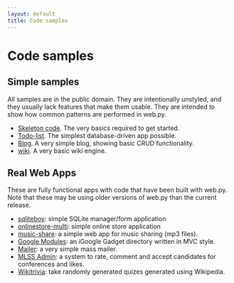 ```yaml
---
layout: default
title: Code samples
---
```


# Code samples

## Simple samples

All samples are in the public domain. They are intentionally unstyled, and
they usually lack features that make them usable.  They are intended to show
how common patterns are performed in web.py.

* [Skeleton code](https://github.com/webpy/webpy-examples/tree/master/skeleton-code). The very basics required to get started.
* [Todo-list](https://github.com/webpy/webpy-examples/tree/master/todo-list). The simplest database-driven app possible.
* [Blog](https://github.com/webpy/webpy-examples/tree/master/blog). A very simple blog, showing basic CRUD functionality.
* [wiki](https://github.com/webpy/webpy-examples/tree/master/wiki). A very basic wiki engine.

## Real Web Apps

These are fully functional apps with code that have been built with web.py.
Note that these may be using older versions of web.py than the current release.

* [sqliteboy](https://github.com/nopri/sqliteboy): simple SQLite manager/form application
* [onlinestore-multi](https://github.com/nopri/onlinestore-multi): simple online store application
* [music-share](http://github.com/andreisavu/music-share/tree/master): a simple web app for music sharing (mp3 files).
* [Google Modules](http://github.com/alexksikes/googlemodules): an iGoogle Gadget directory written in MVC style.
* [Mailer](http://github.com/alexksikes/mailer): a very simple mass mailer.
* [MLSS Admin](http://github.com/alexksikes/MLSS): a system to rate, comment and accept candidates for conferences and likes.
* [Wikitrivia](http://github.com/alexksikes/wikitrivia): take randomly generated quizes generated using Wikipedia.
